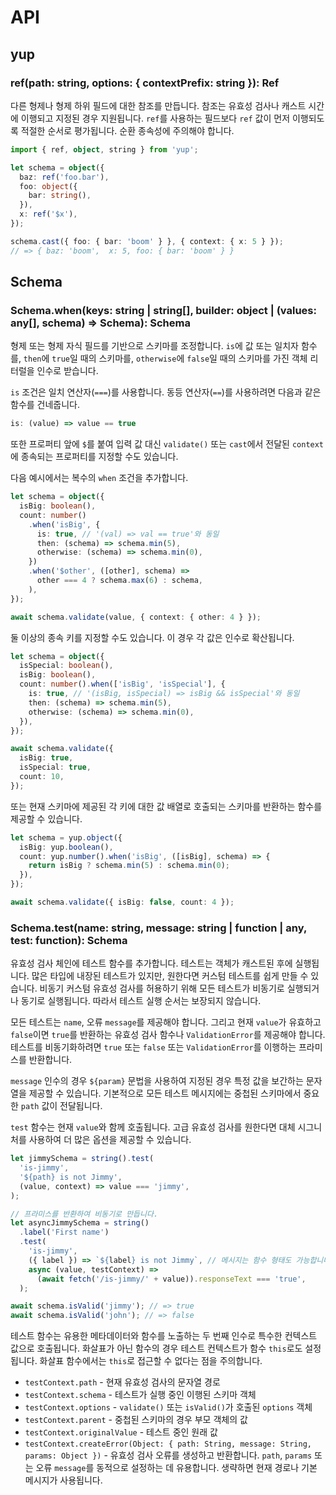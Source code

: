 # API

## yup

### ref(path: string, options: { contextPrefix: string }): Ref

다른 형제나 형제 하위 필드에 대한 참조를 만듭니다. 참조는 유효성 검사나 캐스트 시간에 이행되고 지정된 경우 지원됩니다. `ref`를 사용하는 필드보다 `ref` 값이 먼저 이행되도록 적절한 순서로 평가됩니다. 순환 종속성에 주의해야 합니다.

```typescript
import { ref, object, string } from 'yup';

let schema = object({
  baz: ref('foo.bar'),
  foo: object({
    bar: string(),
  }),
  x: ref('$x'),
});

schema.cast({ foo: { bar: 'boom' } }, { context: { x: 5 } });
// => { baz: 'boom',  x: 5, foo: { bar: 'boom' } }
```

## Schema

### Schema.when(keys: string | string[], builder: object | (values: any[], schema) => Schema): Schema

형제 또는 형제 자식 필드를 기반으로 스키마를 조정합니다. `is`에 값 또는 일치자 함수를, `then`에 `true`일 때의 스키마를, `otherwise`에 `false`일 때의 스키마를 가진 객체 리터럴을 인수로 받습니다.

`is` 조건은 일치 연산자(`===`)를 사용합니다. 동등 연산자(`==`)를 사용하려면 다음과 같은 함수를 건네줍니다.

```typescript
is: (value) => value == true
```

또한 프로퍼티 앞에 `$`를 붙여 입력 값 대신 `validate()` 또는 `cast`에서 전달된 `context`에 종속되는 프로퍼티를 지정할 수도 있습니다.

다음 예시에서는 복수의 `when` 조건을 추가합니다.

```typescript
let schema = object({
  isBig: boolean(),
  count: number()
    .when('isBig', {
      is: true, // '(val) => val == true'와 동일
      then: (schema) => schema.min(5),
      otherwise: (schema) => schema.min(0),
    })
    .when('$other', ([other], schema) =>
      other === 4 ? schema.max(6) : schema,
    ),
});

await schema.validate(value, { context: { other: 4 } });
```

둘 이상의 종속 키를 지정할 수도 있습니다. 이 경우 각 값은 인수로 확산됩니다.

```typescript
let schema = object({
  isSpecial: boolean(),
  isBig: boolean(),
  count: number().when(['isBig', 'isSpecial'], {
    is: true, // '(isBig, isSpecial) => isBig && isSpecial'와 동일
    then: (schema) => schema.min(5),
    otherwise: (schema) => schema.min(0),
  }),
});

await schema.validate({
  isBig: true,
  isSpecial: true,
  count: 10,
});
```

또는 현재 스키마에 제공된 각 키에 대한 값 배열로 호출되는 스키마를 반환하는 함수를 제공할 수 있습니다.

```typescript
let schema = yup.object({
  isBig: yup.boolean(),
  count: yup.number().when('isBig', ([isBig], schema) => {
    return isBig ? schema.min(5) : schema.min(0);
  }),
});

await schema.validate({ isBig: false, count: 4 });
```

### Schema.test(name: string, message: string | function | any, test: function): Schema

유효성 검사 체인에 테스트 함수를 추가합니다. 테스트는 객체가 캐스트된 후에 실행됩니다. 많은 타입에 내장된 테스트가 있지만, 원한다면 커스텀 테스트를 쉽게 만들 수 있습니다. 비동기 커스텀 유효성 검사를 허용하기 위해 모든 테스트가 비동기로 실행되거나 동기로 실행됩니다. 따라서 테스트 실행 순서는 보장되지 않습니다.

모든 테스트는 `name`, 오류 `message`를 제공해야 합니다. 그리고 현재 `value`가 유효하고 `false`이면 `true`를 반환하는 유효성 검사 함수나  `ValidationError`를 제공해야 합니다. 테스트를 비동기화하려면 `true` 또는 `false` 또는 `ValidationError`를 이행하는 프라미스를 반환합니다.

`message` 인수의 경우 `${param}` 문법을 사용하여 지정된 경우 특정 값을 보간하는 문자열을 제공할 수 있습니다. 기본적으로 모든 테스트 메시지에는 중첩된 스키마에서 중요한 `path` 값이 전달됩니다.

`test` 함수는 현재 `value`와 함께 호출됩니다. 고급 유효성 검사를 원한다면 대체 시그니처를 사용하여 더 많은 옵션을 제공할 수 있습니다.

```typescript
let jimmySchema = string().test(
  'is-jimmy',
  '${path} is not Jimmy',
  (value, context) => value === 'jimmy',
);

// 프라미스를 반환하여 비동기로 만듭니다.
let asyncJimmySchema = string()
  .label('First name')
  .test(
    'is-jimmy',
    ({ label }) => `${label} is not Jimmy`, // 메시지는 함수 형태도 가능합니다.
    async (value, testContext) =>
      (await fetch('/is-jimmy/' + value)).responseText === 'true',
  );

await schema.isValid('jimmy'); // => true
await schema.isValid('john'); // => false
```

테스트 함수는 유용한 메타데이터와 함수를 노출하는 두 번째 인수로 특수한 컨텍스트 값으로 호출됩니다. 화살표가 아닌 함수의 경우 테스트 컨텍스트가 함수 `this`로도 설정됩니다. 화살표 함수에서는 `this`로 접근할 수 없다는 점을 주의합니다.

- `testContext.path` - 현재 유효성 검사의 문자열 경로
- `testContext.schema` - 테스트가 실행 중인 이행된 스키마 객체
- `testContext.options` - `validate()` 또는 `isValid()`가 호출된 `options` 객체
- `testContext.parent` - 중첩된 스키마의 경우 부모 객체의 값
- `testContext.originalValue` - 테스트 중인 원래 값
- `testContext.createError(Object: { path: String, message: String, params: Object })` - 유효성 검사 오류를 생성하고 반환합니다. `path`, `params` 또는 오류 `message`를 동적으로 설정하는 데 유용합니다. 생략하면 현재 경로나 기본 메시지가 사용됩니다.